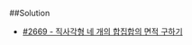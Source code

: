 ##Solution

- [#2669 - 직사각형 네 개의 합집합의 면적 구하기](https://coderand.tistory.com/entry/BOJ-2669-%EC%A7%81%EC%82%AC%EA%B0%81%ED%98%95-%EB%84%A4-%EA%B0%9C%EC%9D%98-%ED%95%A9%EC%A7%91%ED%95%A9%EC%9D%98-%EB%A9%B4%EC%A0%81-%EA%B5%AC%ED%95%98%EA%B8%B0?category=1262897)
